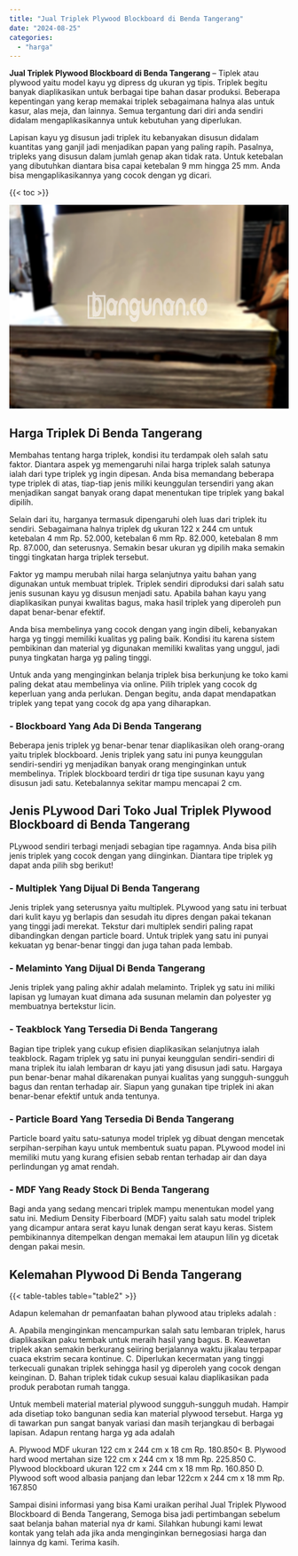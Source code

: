 ```yaml
---
title: "Jual Triplek Plywood Blockboard di Benda Tangerang"
date: "2024-08-25"
categories: 
  - "harga"
---
```


**Jual Triplek Plywood Blockboard di Benda Tangerang** – Tiplek atau plywood yaitu model kayu yg dipress dg ukuran yg tipis. Triplek begitu banyak diaplikasikan untuk berbagai tipe bahan dasar produksi. Beberapa kepentingan yang kerap memakai triplek sebagaimana halnya alas untuk kasur, alas meja, dan lainnya. Semua tergantung dari diri anda sendiri didalam mengaplikasikannya untuk kebutuhan yang diperlukan.

Lapisan kayu yg disusun jadi triplek itu kebanyakan disusun didalam kuantitas yang ganjil jadi menjadikan papan yang paling rapih. Pasalnya, tripleks yang disusun dalam jumlah genap akan tidak rata. Untuk ketebalan yang dibutuhkan diantara bisa capai ketebalan 9 mm hingga 25 mm. Anda bisa mengaplikasikannya yang cocok dengan yg dicari.

{{< toc >}}

![Jual Triplek Plywood Blockboard di Benda Tangerang](/images/jual-triplek-murah-47.png)

## Harga Triplek Di Benda Tangerang

Membahas tentang harga triplek, kondisi itu terdampak oleh salah satu faktor. Diantara aspek yg memengaruhi nilai harga triplek salah satunya ialah dari type triplek yg ingin dipesan. Anda bisa memandang beberapa type triplek di atas, tiap-tiap jenis miliki keunggulan tersendiri yang akan menjadikan sangat banyak orang dapat menentukan tipe triplek yang bakal dipilih.

Selain dari itu, harganya termasuk dipengaruhi oleh luas dari triplek itu sendiri. Sebagaimana halnya triplek dg ukuran 122 x 244 cm untuk ketebalan 4 mm Rp. 52.000, ketebalan 6 mm Rp. 82.000, ketebalan 8 mm Rp. 87.000, dan seterusnya. Semakin besar ukuran yg dipilih maka semakin tinggi tingkatan harga triplek tersebut.

Faktor yg mampu merubah nilai harga selanjutnya yaitu bahan yang digunakan untuk membuat triplek. Triplek sendiri diproduksi dari salah satu jenis susunan kayu yg disusun menjadi satu. Apabila bahan kayu yang diaplikasikan punyai kwalitas bagus, maka hasil triplek yang diperoleh pun dapat benar-benar efektif.

Anda bisa membelinya yang cocok dengan yang ingin dibeli, kebanyakan harga yg tinggi memiliki kualitas yg paling baik. Kondisi itu karena sistem pembikinan dan material yg digunakan memiliki kwalitas yang unggul, jadi punya tingkatan harga yg paling tinggi.

Untuk anda yang menginginkan belanja triplek bisa berkunjung ke toko kami paling dekat atau membelinya via online. Pilih triplek yang cocok dg keperluan yang anda perlukan. Dengan begitu, anda dapat mendapatkan triplek yang tepat yang cocok dg apa yang diharapkan.

### \- Blockboard Yang Ada Di Benda Tangerang

Beberapa jenis triplek yg benar-benar tenar diaplikasikan oleh orang-orang yaitu triplek blockboard. Jenis triplek yang satu ini punya keunggulan sendiri-sendiri yg menjadikan banyak orang menginginkan untuk membelinya. Triplek blockboard terdiri dr tiga tipe susunan kayu yang disusun jadi satu. Ketebalannya sekitar mampu mencapai 2 cm.

## Jenis PLywood Dari Toko Jual Triplek Plywood Blockboard di Benda Tangerang

PLywood sendiri terbagi menjadi sebagian tipe ragamnya. Anda bisa pilih jenis triplek yang cocok dengan yang diinginkan. Diantara tipe triplek yg dapat anda pilih sbg berikut!

### \- Multiplek Yang Dijual Di Benda Tangerang

Jenis triplek yang seterusnya yaitu multiplek. PLywood yang satu ini terbuat dari kulit kayu yg berlapis dan sesudah itu dipres dengan pakai tekanan yang tinggi jadi merekat. Tekstur dari multiplek sendiri paling rapat dibandingkan dengan particle board. Untuk triplek yang satu ini punyai kekuatan yg benar-benar tinggi dan juga tahan pada lembab.

### \- Melaminto Yang Dijual Di Benda Tangerang

Jenis triplek yang paling akhir adalah melaminto. Triplek yg satu ini miliki lapisan yg lumayan kuat dimana ada susunan melamin dan polyester yg membuatnya bertekstur licin.

### \- Teakblock Yang Tersedia Di Benda Tangerang

Bagian tipe triplek yang cukup efisien diaplikasikan selanjutnya ialah teakblock. Ragam triplek yg satu ini punyai keunggulan sendiri-sendiri di mana triplek itu ialah lembaran dr kayu jati yang disusun jadi satu. Hargaya pun benar-benar mahal dikarenakan punyai kualitas yang sungguh-sungguh bagus dan rentan terhadap air. Siapun yang gunakan tipe triplek ini akan benar-benar efektif untuk anda tentunya.

### \- Particle Board Yang Tersedia Di Benda Tangerang

Particle board yaitu satu-satunya model triplek yg dibuat dengan mencetak serpihan-serpihan kayu untuk membentuk suatu papan. PLywood model ini memiliki mutu yang kurang efisien sebab rentan terhadap air dan daya perlindungan yg amat rendah.

### \- MDF Yang Ready Stock Di Benda Tangerang

Bagi anda yang sedang mencari triplek mampu menentukan model yang satu ini. Medium Density Fiberboard (MDF) yaitu salah satu model triplek yang dicampur antara serat kayu lunak dengan serat kayu keras. Sistem pembikinannya ditempelkan dengan memakai lem ataupun lilin yg dicetak dengan pakai mesin.

## Kelemahan Plywood Di Benda Tangerang

{{< table-tables table="table2" >}}

Adapun kelemahan dr pemanfaatan bahan plywood atau tripleks adalah :

A. Apabila menginginkan mencampurkan salah satu lembaran triplek, harus diaplikasikan paku tembak untuk meraih hasil yang bagus. B. Keawetan triplek akan semakin berkurang seiiring berjalannya waktu jikalau terpapar cuaca ekstrim secara kontinue. C. Diperlukan kecermatan yang tinggi terkecuali gunakan triplek sehingga hasil yg diperoleh yang cocok dengan keinginan. D. Bahan triplek tidak cukup sesuai kalau diaplikasikan pada produk perabotan rumah tangga.

Untuk membeli material material plywood sungguh-sungguh mudah. Hampir ada disetiap toko bangunan sedia kan material plywood tersebut. Harga yg di tawarkan pun sangat banyak variasi dan masih terjangkau di berbagai lapisan. Adapun rentang harga yg ada adalah

A. Plywood MDF ukuran 122 cm x 244 cm x 18 cm Rp. 180.850< B. Plywood hard wood mertahan size 122 cm x 244 cm x 18 mm Rp. 225.850 C. Plywood blockboard ukuran 122 cm x 244 cm x 18 mm Rp. 160.850 D. Plywood soft wood albasia panjang dan lebar 122cm x 244 cm x 18 mm Rp. 167.850

Sampai disini informasi yang bisa Kami uraikan perihal Jual Triplek Plywood Blockboard di Benda Tangerang, Semoga bisa jadi pertimbangan sebelum saat belanja bahan material nya dr kami. Silahkan hubungi kami lewat kontak yang telah ada jika anda menginginkan bernegosiasi harga dan lainnya dg kami. Terima kasih.
